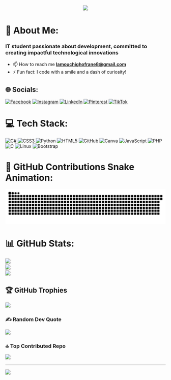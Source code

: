 <h1 align="center">
    <img src="https://readme-typing-svg.herokuapp.com/?font=Righteous&size=35&center=true&vCenter=true&width=500&height=70&duration=4000&lines=Hi+There!+👋;+I'm+Ghofrane+Lamouchi!;" />
</h1>  

# 💫 About Me:
### IT student passionate about development, committed to creating impactful technological innovations
- 📫 How to reach me **lamouchighofrane8@gmail.com**
- ⚡ Fun fact: I code with a smile and a dash of curiosity!

## 🌐 Socials:
[![Facebook](https://img.shields.io/badge/Facebook-%231877F2.svg?logo=Facebook&logoColor=white)](https://facebook.com/GhofraneLamouchi) 
[![Instagram](https://img.shields.io/badge/Instagram-%23E4405F.svg?logo=Instagram&logoColor=white)](https://instagram.com/ghofrane__lamouchi) 
[![LinkedIn](https://img.shields.io/badge/LinkedIn-%230077B5.svg?logo=linkedin&logoColor=white)](https://linkedin.com/in/ghofranelamouchi) 
[![Pinterest](https://img.shields.io/badge/Pinterest-%23E60023.svg?logo=Pinterest&logoColor=white)](https://pinterest.com/ghofranelamouchi6) 
[![TikTok](https://img.shields.io/badge/TikTok-%23000000.svg?logo=TikTok&logoColor=white)](https://tiktok.com/@ghofranelamouchi0)

# 💻 Tech Stack:
![C#](https://img.shields.io/badge/c%23-%23239120.svg?style=for-the-badge&logo=csharp&logoColor=white) 
![CSS3](https://img.shields.io/badge/css3-%231572B6.svg?style=for-the-badge&logo=css3&logoColor=white) 
![Python](https://img.shields.io/badge/python-3670A0?style=for-the-badge&logo=python&logoColor=ffdd54) 
![HTML5](https://img.shields.io/badge/html5-%23E34F26.svg?style=for-the-badge&logo=html5&logoColor=white) 
![GitHub](https://img.shields.io/badge/github-%23121011.svg?style=for-the-badge&logo=github&logoColor=white) 
![Canva](https://img.shields.io/badge/Canva-%2300C4CC.svg?style=for-the-badge&logo=Canva&logoColor=white) 
![JavaScript](https://img.shields.io/badge/javascript-%23323330.svg?style=for-the-badge&logo=javascript&logoColor=%23F7DF1E) 
![PHP](https://img.shields.io/badge/php-%23777BB4.svg?style=for-the-badge&logo=php&logoColor=white) 
![C](https://img.shields.io/badge/c-%2300599C.svg?style=for-the-badge&logo=c&logoColor=white)
![Linux](https://img.shields.io/badge/linux-%23FCC624.svg?style=for-the-badge&logo=linux&logoColor=black)
![Bootstrap](https://img.shields.io/badge/bootstrap-%23563D7C.svg?style=for-the-badge&logo=bootstrap&logoColor=white)

# 🐍 GitHub Contributions Snake Animation:
<img src="https://github.com/Ghofrane7469/Ghofrane7469/blob/output/snake.svg" alt="GitHub Contributions Snake Animation"/>

# 📊 GitHub Stats:
![](https://github-readme-stats.vercel.app/api?username=Ghofrane7469&theme=ambient_gradient&hide_border=false&include_all_commits=false&count_private=false)<br/>
![](https://github-readme-streak-stats.herokuapp.com/?user=Ghofrane7469&theme=ambient_gradient&hide_border=false)<br/>
![](https://github-readme-stats.vercel.app/api/top-langs/?username=Ghofrane7469&theme=ambient_gradient&hide_border=false&include_all_commits=false&count_private=false&layout=compact)

## 🏆 GitHub Trophies
![](https://github-profile-trophy.vercel.app/?username=Ghofrane7469&theme=radical&no-frame=false&no-bg=false&margin-w=4)

### ✍️ Random Dev Quote
![](https://quotes-github-readme.vercel.app/api?type=horizontal&theme=radical)

### 🔝 Top Contributed Repo
![](https://github-contributor-stats.vercel.app/api?username=Ghofrane7469&limit=5&theme=ambient_gradient&combine_all_yearly_contributions=true)

---
[![](https://visitcount.itsvg.in/api?id=Ghofrane7469&icon=0&color=10)](https://visitcount.itsvg.in)

<!-- Proudly created with GPRM (https://gprm.itsvg.in) -->
